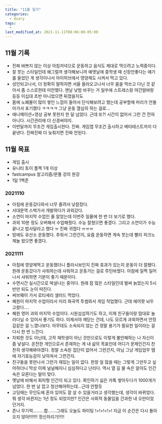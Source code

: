 ```yaml
---
title: "11월 일기"
categories:
  - diary
tags:
  - 
last_modified_at: 2021-11-11T08:06:00-05:00
---
```

## 11월 기록
- 진짜 바쁘지 않는 이상 아침저녁으로 운동하고 음식도 제대로 먹으려고 노력중이다. 
- 잘 붓는 스타일인데 왜그럴까 생각해보니까 예엣날에 중학생 때 신장안좋다는 얘기를 들었던 게 생각이나서 아이허브에서 영양제도 시켜서 먹고 있다.
- 성인되고나서, 더 정확히 말하자면 서울 올라오고나서 너무 몸을 막쓰고 다닌 것 같아서 좀 스스로한테 미안했다. 맨날 낮밤 바꾸는 거 일쑤에 스트레스랑 야간알바랑 등등 이십대 초반 아니었으면 뒤졌을지도
- 몸에 노폐물이 많이 쌓인 느낌이 들어서 단식해보려고 했는데 공부할때 머리가 안돌아가서 포기했다 ㅋㅋㅋㅋ 그냥 운동 열심히 하는 걸로...
- 애니메이션+영상 공부 못한지 한 달 넘었다. 근데 또?! 시간이 없어서 그런 건 전혀 아니다. 시간관리에 더 신경써야지.
- 이번달까지 무조건 게임출시한다. 진짜. 게임앱 무조건 출시하고 베타테스트까지 다 끝낸다. 진짜진짜 더 늦춰지면 진짜 안된다. 

## 11월 목표
- 게임 출시
- 유니티 토이 플젝 1개 이상
- fastcampus 알고리즘/문풀 강의 완강
- 1일 1백준

### 2021110
- 아침에 운동갔다와서 너무 졸려서 낮잠잤다.
- 서대문역 스벅가서 개발하다가 과외갔다.
- 소연이 마지막 수업인 줄 알았는데 이번주 일욜에 한 번 더 보기로 했다.
- 과외 10분 정도 오버해서 수업해줬다. 수능 잘쳤으면 좋겠다. 그리고 소연이가 수능 끝나고 밥사달라고 했다 ㅠ 진짜 귀엽다 ㅠㅠㅠ
- 밤에도 유산소 운동했다. 추워서 그런건지, 요즘 운동하면 계속 붓는데 빨리 피크노제놀 왔으면 좋겠다.

### 2021111
- 아침에 영양제먹고 운동했더니 플라시보인지 진짜 효과가 있는지 운동이 더 잘됐다. 원래 운동갔다가 샤워하는데 샤워하고 운동가는 걸로 루틴바꿨다. 아침에 일찍 일어나서 샤워하면 기분이 좋기 때문이다. 
- 수면시간 실시간으로 박살나는 중이다. 원래 잠 많은 스타일인데 벌써 늙었는지 5시 반만 되도 눈이 떠진다.
- 써브웨이 가서 로티세리 샐러드 먹었다.
- 혜원이 마지막 수업이라서 미리 화곡역 투썸와서 게임 작업했다. 근데 에어팟 놔두고왔다....
- 혜원 영어 과외 마지막 수업이다. 시원섭섭하기도 하고, 이제 친구들이랑 맘대로 놀러다닐 수 있어서 좋기도 하다. 이제서야 깨닫는 건데, 나도 모르게 과외하면서 안정감같은 걸 느꼈나보다. 아무데도 소속되지 않는 건 정말 용기가 필요한 일이라는 걸 다시 한 번 느낀다. 
- 자퇴한 것도 아닌데, 고작 재학생이 아닌 것만으로도 이렇게 불안해하는 나 자신이 좀 낯설다. 온전한 개인으로서 존재하는 게 내 삶의 목표인데 어디가 문제인건지 찬찬히 생각해봐야겠다. 정말 소속된 집단이 없어서 그런건지, 아님 그냥 게임업무 땜에 자기효능감이 낮아져서 그런건지.
- 친구들을 못만나서 그런가 재밌는 일이 없다. 한창 일 많을 때는 그렇게 그만두고 싶어하더니 막상 이제 널널해지니 심심하다고 난리다. 역시 열 길 물 속은 알아도 인간 속은 모른다는 말이 맞다.
- 옛날에 비해서 회피형 인간이 되고 있다. 확인하기 싫은 카톡 쌓아두다가 1000개가 넘었다. 한 번 날 잡고 청산해야하는데...근데 안할듯 
- 고딩때는 무인도에 혼자 있어도 잘 살 수 있을거라고 생각했는데, 생각이 바뀌었다. 뭐 생각 바뀐지는 1년 정도 되었지만? 인간은 사회적 동물임을 간과한 내 오만이었던거지.
- 존나 무기력.........함.......그래도 오늘도 파이팅 !>!>!<!>! 지금 이 순간은 다시 돌아오지 않아!!!!!!! 정신차리기!!!!!





